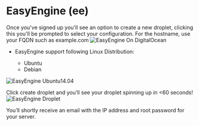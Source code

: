 # **EasyEngine (ee)**
Once you've signed up you'll see an option to create a new droplet, clicking this you'll be prompted to select your configuration. For the hostname, use your FQDN such as example.com
![EasyEngine On DigitalOcean](https://cloud.githubusercontent.com/assets/1223371/3702151/d38467a0-13fb-11e4-9cee-3835d0888761.png)

* EasyEngine support following Linux Distribution:

    - Ubuntu
    - Debian

![EasyEngine Ubuntu14.04](https://cloud.githubusercontent.com/assets/1223371/3702169/142a94d2-13fc-11e4-9cc9-cf9fd2482573.png)

Click create droplet and you’ll see your droplet spinning up in <60 seconds!
![EasyEngine Droplet](https://cloud.githubusercontent.com/assets/1223371/3702189/5d5319fe-13fc-11e4-9f62-20e15436f2b5.jpg)

You’ll shortly receive an email with the IP address and root password for your server.